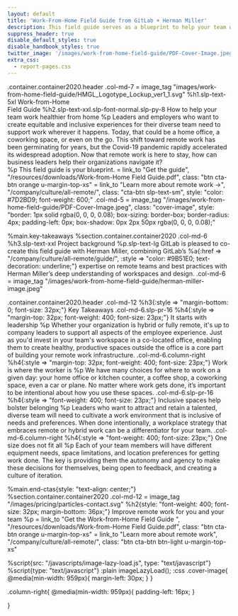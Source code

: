 ```yaml
---
layout: default
title: 'Work-From-Home Field Guide from GitLab + Herman Miller'
description: This field guide serves as a blueprint to help your team work healthier from home.
suppress_header: true
disable_default_styles: true
disable_handbook_styles: true
twitter_image: '/images/work-from-home-field-guide/PDF-Cover-Image.jpeg'
extra_css:
  - report-pages.css
---
```

.container.container2020.header
  .col-md-7
    = image_tag "images/work-from-home-field-guide/HMGL_Logotype_Lockup_ver1_1.svg"
    %h1.slp-text-5xl Work-from-Home<br> Field Guide
    %h2.slp-text-xxl.slp-font-normal.slp-py-8 How to help your team work healthier from home
    %p Leaders and employers who want to create equitable and inclusive experiences for their diverse team need to support work wherever it happens. Today, that could be a home office, a coworking space, or even on the go. This shift toward remote work has been germinating for years, but the Covid-19 pandemic rapidly accelerated its widespread adoption. Now that remote work is here to stay, how can business leaders help their organizations navigate it?  
    %p This field guide is your blueprint. 
    = link_to "Get the guide", "/resources/downloads/Work-from-Home Field Guide.pdf", class: "btn cta-btn orange u-margin-top-xs"
    = link_to "Learn more about remote work →", "/company/culture/all-remote/", class: "cta-btn slp-text-sm", style: "color: #7D2BD9; font-weight: 600;"
  .col-md-5 
    = image_tag "/images/work-from-home-field-guide/PDF-Cover-Image.jpeg", class: "cover-image", style: "border: 1px solid rgba(0, 0, 0, 0.08); box-sizing: border-box; border-radius: 4px; padding-left: 0px; box-shadow: 0px 2px 50px rgba(0, 0, 0, 0.08);"

%main.key-takeaways
  %section.container.container2020
    .col-md-6
      %h3.slp-text-xxl Project background 
      %p.slp-text-lg
        GitLab is pleased to co-create this field guide with Herman Miller, combining GitLab’s 
        %a{:href => "/company/culture/all-remote/guide/", :style => "color: #9B51E0; text-decoration: underline;"} expertise on remote teams
        and best practices with Herman Miller’s deep understanding of workspaces and design.
    .col-md-6
      = image_tag "/images/work-from-home-field-guide/herman-miller-image.jpeg"

.container.container2020.header
  .col-md-12
    %h3{:style => "margin-bottom: 0; font-size: 32px;"} Key Takeaways
  .col-md-6.slp-pr-16
    %h4{:style => "margin-top: 32px; font-weight: 400; font-size: 23px;"} It starts with leadership 
    %p Whether your organization is hybrid or fully remote, it's up to company leaders to support all aspects of the employee experience. Just as you'd invest in your team's workspace in a co-located office, enabling them to create healthy, productive spaces outside the office is a core part of building your remote work infrastructure. 
  .col-md-6.column-right
    %h4{:style => "margin-top: 32px; font-weight: 400; font-size: 23px;"} Work is where the worker is
    %p We have many choices for where to work on a given day: your home office or kitchen counter, a coffee shop, a coworking space, even a car or plane. No matter where work gets done, it’s important to be intentional about how you use these spaces.
  .col-md-6.slp-pr-16
    %h4{:style => "font-weight: 400; font-size: 23px;"} Inclusive spaces help bolster belonging 
    %p Leaders who want to attract and retain a talented, diverse team will need to cultivate a work environment that is inclusive of needs and preferences. When done intentionally, a workplace strategy that embraces remote or hybrid work can be a differentiator for your team.
  .col-md-6.column-right
    %h4{:style => "font-weight: 400; font-size: 23px;"} One size does not fit all
    %p Each of your team members will have different equipment needs, space limitations, and location preferences for getting work done. The key is providing them the autonomy and agency to make these decisions for themselves, being open to feedback, and creating a culture of iteration. 

%main.end-ctas{style: "text-align: center;"}
  %section.container.container2020
    .col-md-12
      = image_tag "/images/pricing/particles-contact.svg"
      %h2{style: "font-weight: 400; font-size: 32px; margin-bottom: 36px;"} Improve remote work for you and your team
      %p
        = link_to "Get the Work-from-Home Field Guide ", "/resources/downloads/Work-from-Home Field Guide.pdf", class: "btn cta-btn orange u-margin-top-xs"
        = link_to "Learn more about remote work", "/company/culture/all-remote/", class: "btn cta-btn btn-light u-margin-top-xs"

%script{src: "/javascripts/image-lazy-load.js", type: "text/javascript"}
%script{type: "text/javascript"}
  :plain
    imageLazyLoad();
:css
  .cover-image{
    @media(min-width: 959px){
      margin-left: 30px;
    }
  }

  .column-right{
    @media(min-width: 959px){
      padding-left: 16px; 
    }

  }
